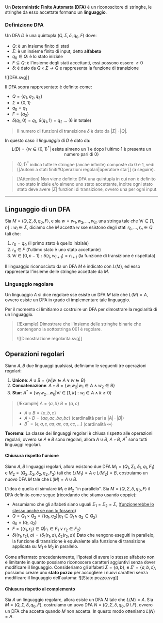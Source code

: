 Un **Deterministic Finite Automata (DFA)** è un riconoscitore di stringhe, le stringhe da esso accettate formano un **linguaggio**.

### Definizione DFA
Un DFA $D$ è una quintupla $(Q,\Sigma, \delta, q_0, F)$ dove:
- $Q$: è un insieme finito di stati
- $\Sigma$: è un insieme finito di input, detto **alfabeto**
- $q_0\in Q$: è lo stato iniziale
- $F\subseteq Q$: è l'insieme degli stati accettanti, essi possono essere $\geq 0$
- $\delta$: è dato da $Q\times\Sigma\rightarrow Q$ e rappresenta la funzione di transizione

![[DFA.svg]]

Il DFA sopra rappresentato è definito come:
- $Q=\{q_1,q_2,q_3\}$
- $\Sigma=\{0,1\}$
- $q_0=q_1$
- $F=\{q_2\}$
- $\delta(q_1,0)=q_1$, $\delta(q_1, 1)=q_2$ $...$ ($6$ in totale)
>Il numero di funzioni di transizione $\delta$ è dato da $|\Sigma|\cdot|Q|$.

In questo caso il _linguaggio_ di $D$ è dato da:
$$L(D)=\{w\in\{0,1\}^*|\text{ esiste almeno un 1 e dopo l'ultimo 1 è presente un numero pari di 0}\}$$
>$\{0,1\}^*$ indica tutte le stringhe (anche infinite) composte da $0$ e $1$, vedi [[Automi a stati finiti#Operazioni regolari|operatore star]] (a seguire).

>[!Attention]
>Non viene definito DFA una quintupla in cui non è definito uno stato iniziale e/o almeno uno stato accettante, inoltre ogni stato stato deve avere $|\Sigma|$ funzioni di transizione, ovvero una per ogni input.

---
## Linguaggio di un DFA
Sia $M=(Q,\Sigma, \delta, q_0, F)$, e sia $w=w_1, w_2,...,w_m$ una stringa tale che $\forall i\in[1,n]:w_i\in\Sigma$, diciamo che $M$ accetta $w$ sse esistono degli stati $r_0,...,r_n\in Q$ tali che:
1. $r_0=q_0$ (il primo stato è quello iniziale)
2. $r_n\in F$ (l'ultimo stato è uno stato accettante)
3. $\forall i\in[0,n-1]:\delta(r_i,w_{i+1})=r_{i+1}$ (la funzione di transizione è rispettata)

Il linguaggio riconosciuto da un DFA $M$ è indicato con $L(M)$, ed esso rappresenta l'insieme delle stringhe accettate da $M$.

### Linguaggio regolare
Un linguaggio $A$ si dice regolare sse esiste un DFA $M$ tale che $L(M)=A$, ovvero esiste un DFA in grado di implementare tale linguaggio.

Per il momento ci limitiamo a costruire un DFA per dimostrare la regolarità di un linguaggio.

>[!Example]
>Dimostrare che l'insieme delle stringhe binarie che contengono la sottostringa $001$ è regolare.
>
>![[Dimostrazione regolarità.svg]]

## Operazioni regolari
Siano $A,B$ due linguaggi qualsiasi, definiamo le seguenti tre operazioni regolari:
1. **Unione**: $A\cup B=\{w|w\in A \lor w\in B\}$
2. **Concatenazione**: $A\circ B=\{w_1w_2|w_1\in A\land w_2\in B\}$
3. **Star**: $A^*=\{w_1w_2...w_k|\forall i\in[1,k]:w_i\in A\land k\geq 0\}$

>[!Example]
>$A=\{a,b\}$ $B=\{a, c\}$
>- $A\cup B=\{a,b,c\}$
>- $A\circ B=\{aa,ac,ba,bc\}$ (cardinalità pari a $|A|\cdot |B|$)
>- $B^*=\{\epsilon, a, c, aa, ac, ca, cc,...\}$ (cardinalità $\infty$)

**Teorema**:
La classe dei linguaggi regolari è chiusa rispetto alle operazioni regolari, ovvero se $A$ e $B$ sono regolari, allora $A\cup B$, $A\circ B$, $A^*$ sono tutti linguaggi regolari.

#### Chiusura rispetto l'unione
Siano $A,B$ linguaggi regolari, allora esistono due DFA $M_1=(Q_1,\Sigma_1, \delta_1, q_1, F_1)$ e $M_2=(Q_2,\Sigma_2, \delta_2, q_2, F_2)$ tali che $L(M_1)=A$ e $L(M_2)=B$, costruiamo un nuovo DFA $M$ tale che $L(M)=A\cup B$.

L'idea è quella di simulare $M_1$ e $M_2$ "in parallelo".
Sia $M=(Q,\Sigma, \delta, q_0, F)$ il DFA definito come segue (ricordando che stiamo usando coppie):
- Assumiamo che gli alfabeti siano uguali $\Sigma_1=\Sigma_2=\Sigma$, (<u>funzionerebbe lo stesso anche se non lo fossero</u>)
- $Q=Q_1\times Q_2=\{(q_1,q_2)|q_1\in Q_1 \land\ q_2\in Q_2\}$
- $q_0=(q_1,q_2)$
- $F=\{(r_1,r_2)\in Q|r_1\in F_1\lor r_2\in F_2\}$
- $\delta((r_1,r_2), a)=(\delta_1(r_1, a), \delta_2(r_2, a))$
	Dato che vengono eseguiti in parallelo, la funzione di transizione è equivalente alla funzione di transizione applicata su $M_1$ e $M_2$ in parallelo.

Come affermato precedentemente, l'ipotesi di avere lo stesso alfabeto non è limitante in quanto possiamo riconoscere caratteri aggiuntivi senza dover modificare il linguaggio.
Consideriamo gli alfabeti $\Sigma=\{a,b\}$, e $\Sigma'=\{a,b,c\}$, possiamo creare uno **stato pozzo** per accogliere i nuovi caratteri senza modificare il linguaggio dell'automa:
![[Stato pozzo.svg]]

#### Chiusura rispetto al complemento
Sia $A$ un linguaggio regolare, allora esiste un DFA $M$ tale che $L(M)=A$.
Sia $M=(Q,\Sigma,\delta,q_0,F)$, costruiamo un uovo DFA $N=(Q,\Sigma, \delta,q_0,Q\setminus F)$, ovvero un DFA che accetta quando $M$ non accetta.
In questo modo otteniamo $L(N)=\bar A$.

